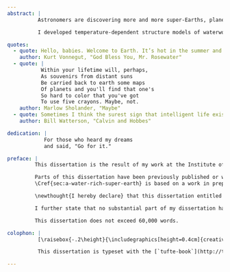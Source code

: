 ```yaml
---
abstract: |
          Astronomers are discovering more and more super-Earths, planets around other stars whose sizes and masses lie somewhere between those of Earth and Neptune. We would like to constrain their composition to investigate whether they are more similar to rocky Earth or gaseous Neptune. To do this we need numerical models of their interiors. These models often exclude any thermal effects, a choice justified by noting that a heated rocky planet expands by only a small amount. But this is not necessarily true for planets with thick oceans or watery atmospheres. Water has a rich and interesting thermal behaviour: at high pressure and temperature it can be in any of several exotic plasma and ice phases. Planets with thick water layers, known as waterworlds, cannot therefore be accurately represented by models that represent them as cold spheres. But understanding how waterworlds vary in size and structure is important as we seek to interpret new observations of super-Earths.

          I developed temperature-dependent structure models of waterworlds, treating both the interior structure and the atmosphere and including both internal and external heating. In doing so, I synthesized an improved equation of state for water to better capture how it behaves when heated or pressurised. Using these models, I show the following: heat can significantly affect a watery planet’s size and structure; these planets can have large and diffuse yet opaque atmospheres; and a planet can have a hot extended steam atmosphere even if only moderately heated from the inside. My models are simpler than those based on energy transfer codes, yet are fast to evaluate and still capture thermal behaviour trends appropriately. I therefore suggest that they would be ideally suited to use in statistical models of planetary systems. I also explore how a planet might change size if it migrates or exists in an elliptical orbit, consider the astrobiological implications of heating a watery planet, and present the results of applying these models to a recently-discovered potential waterworld.

quotes:
  - quote: Hello, babies. Welcome to Earth. It’s hot in the summer and cold in the winter. It’s round and wet and crowded. At the outside, babies, you’ve got about a hundred years here. There’s only one rule that I know of, babies—God damn it, you’ve got to be kind.
    author: Kurt Vonnegut, "God Bless You, Mr. Rosewater"
  - quote: |
           Within your lifetime will, perhaps,  
           As souvenirs from distant suns  
           Be carried back to earth some maps  
           Of planets and you'll find that one's  
           So hard to color that you've got  
           To use five crayons. Maybe, not.
    author: Marlow Sholander, "Maybe"
  - quote: Sometimes I think the surest sign that intelligent life exists elsewhere in the universe is that none of it has tried to contact us.
    author: Bill Watterson, "Calvin and Hobbes"

dedication: |
            For those who heard my dreams  
            and said, "Go for it."

preface: |
         This dissertation is the result of my work at the Institute of Astronomy between October 2013 and December 2016 under the guidance of Nikku Madhusudhan. Though all the text is mine, some of it is based on work for which he, Ian Parry and Christopher Tout have provided advice and/or editing. All external sources of data are referenced in the text; all figures are my own except where indicated; and any errors or omissions are mine.

         Parts of this dissertation have been previously published or will be submitted for publication. \Cref{sec:an-improved-water-equation-of-state,sec:watery-planet-interiors} were published as "In hot water: effects of temperature-dependent interiors on the radii of water-rich super-Earths".^[@Thomas2016] \Cref{sec:heating-and-the-atmosphere} and \cref{sec:phase-structure-and-migration} are to be submitted as "Internal heating of watery super-Earths".^[Thomas and Madhusudhan, in prep.]
         \Cref{sec:a-water-rich-super-earth} is based on a work in preparation;^[Shorttle, Madhusudhan and Thomas, in prep.] I contributed the interior structure models and wrote the chapter but the figures are courtesy of Oliver Shorttle.

         \newthought{I hereby declare} that this dissertation entitled "Internal and atmospheric structures of heated watery super-Earths" is the result of my own work and includes nothing which is the outcome of work done in collaboration except as declared in this Preface and specified in the text. It is not substantially the same as any that I have submitted or is being concurrently submitted for a degree or diploma or other qualification at the University of Cambridge or any other University or similar institution.

         I further state that no substantial part of my dissertation has already been submitted or is being concurrently submitted for any such degree, diploma or other qualification at the University of Cambridge or any other University or similar institution.

         This dissertation does not exceed 60,000 words.

colophon: |
          [\raisebox{-.2\height}{\includegraphics[height=0.4cm]{creativecommons.pdf}}](http://creativecommons.org/licenses/by/4.0/) This work is licensed under a [Creative Commons Attribution 4.0 International License.](http://creativecommons.org/licenses/by/4.0/)

          This dissertation is typeset with the [`tufte-book`](http://tufte-latex.github.io/tufte-latex/) \LaTeX\xspace class. It uses Markdown source, the [`Pandoc`](http://www.pandoc.org) document converter, and a custom template. The source code, including Jupyter notebooks containing the source for all figures, is available at [www.github.com/swt30/thesis](www.github.com/swt30/thesis).

---
```

